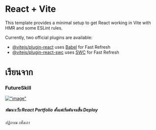 # React + Vite

This template provides a minimal setup to get React working in Vite with HMR and some ESLint rules.

Currently, two official plugins are available:

- [@vitejs/plugin-react](https://github.com/vitejs/vite-plugin-react/blob/main/packages/plugin-react/README.md) uses [Babel](https://babeljs.io/) for Fast Refresh
- [@vitejs/plugin-react-swc](https://github.com/vitejs/vite-plugin-react-swc) uses [SWC](https://swc.rs/) for Fast Refresh

# เรียนจาก
### FutureSkill
[!["image"](https://assets.futureskill.co/course/3c3ef862-da8c-4941-ba35-d0ef1e166079.jpg)](https://learn.futureskill.co/learning/course/846?currentUrl=https%3A%2F%2Ffutureskill.co%2F%3Fs%3DReact&_gl=1*viv323*_gcl_aw*R0NMLjE3MDcyMjYzODUuQ2owS0NRaUF6b2V1QmhEcUFSSXNBTWRIMTRFX3pJbEo1UUtKVnI4U0VGbnFxX0lERTBwT29PeVNQQUgxNmxKV0MxcHI5ZDlUWlkyXzFXRWFBb3o3RUFMd193Y0I.*_gcl_au*NjUwOTY4ODQ1LjE3MDY3Nzk1ODY.)
##### พัฒนาเว็บ React Portfolio ตั้งแต่เริ่มต้นจนขึ้น Deploy
###### ปฏิภาณ เพ็งเภา